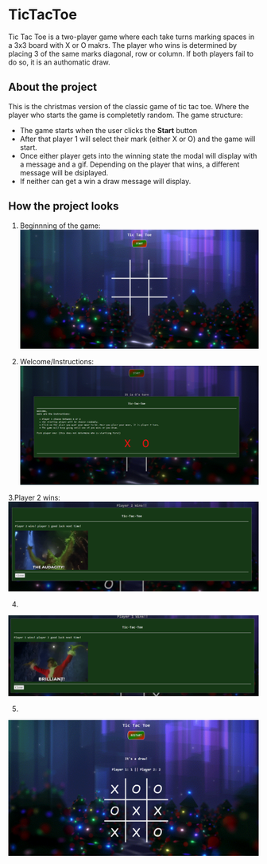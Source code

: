 # TicTacToe
Tic Tac Toe is a two-player game where each take turns marking spaces in a 3x3 board with X or O makrs. The player who wins is determined by placing 3 of the same marks diagonal, row or column. If both players fail to do so, it is an authomatic draw. 

## About the project
This is the christmas version of the classic game of tic tac toe. Where the player who starts the game is completetly random. The game structure: 
- The game starts when the user clicks the **Start** button 
- After that player 1 will select their mark (either X or O) and the game will start. 
- Once either player gets into the winning state the modal will display with a message and a gif. Depending on the player that wins, a different message will be dsiplayed. 
- If neither can get a win a draw message will display. 

## How the project looks
1. Beginnning of the game:
![gameImg](./images/TicTacToe_ReadMe1.png)

2. Welcome/Instructions:
![gameImg](./images/TicTacToe_ReadMe2.png)

3.Player 2 wins: 
![gameImg](./images/TicTacToe_ReadMe3.png)

4.
![gameImg](./images/TicTacToe_ReadMe4.png)

5.
![gameImg](./images/TicTacToe_ReadMe5.png)


